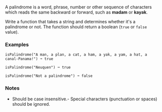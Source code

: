 
A palindrome is a word, phrase, number or other sequence of characters which reads the same backward or forward, such as **madam** or **kayak**.

Write a function that takes a string and determines whether it's a palindrome or not. The function should return a boolean (`true` or `false` value).

### Examples

```
isPalindrome("A man, a plan, a cat, a ham, a yak, a yam, a hat, a canal-Panama!") ➞ true

isPalindrome("Neuquen") ➞ true

isPalindrome("Not a palindrome") ➞ false
```

### Notes
- Should be case insensitive.- Special characters (punctuation or spaces) should be ignored.